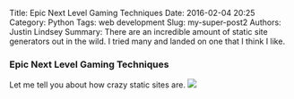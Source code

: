 Title: Epic Next Level Gaming Techniques
Date: 2016-02-04 20:25
Category: Python
Tags: web development
Slug: my-super-post2
Authors: Justin Lindsey
Summary: There are an incredible amount of static site generators out in the wild. I tried many and landed on one that I think I like.

### Epic Next Level Gaming Techniques

Let me tell you about how crazy static sites are. ![](/theme/images/home-bg.jpg)
